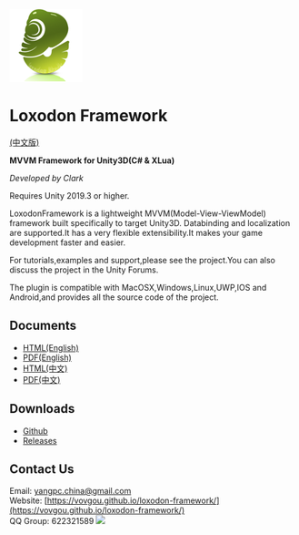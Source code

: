 ![](images/icon.png)

# Loxodon Framework

[(中文版)](https://github.com/vovgou/loxodon-framework/blob/master/README.md)

**MVVM Framework for Unity3D(C# & XLua)**

*Developed by Clark*

Requires Unity 2019.3 or higher.

LoxodonFramework is a lightweight MVVM(Model-View-ViewModel) framework built specifically to target Unity3D.
Databinding and localization are supported.It has a very flexible extensibility.It makes your game development faster and easier.

For tutorials,examples and support,please see the project.You can also discuss the project in the Unity Forums.

The plugin is compatible with MacOSX,Windows,Linux,UWP,IOS and Android,and provides all the source code of the project.

## Documents

- [HTML(English)](https://github.com/vovgou/loxodon-framework/blob/master/docs/LoxodonFramework_en.md)
- [PDF(English)](https://github.com/vovgou/loxodon-framework/raw/master/docs/LoxodonFramework_en.pdf)
- [HTML(中文)](https://github.com/vovgou/loxodon-framework/blob/master/docs/LoxodonFramework.md)
- [PDF(中文)](https://github.com/vovgou/loxodon-framework/raw/master/docs/LoxodonFramework.pdf)

## Downloads  
- [Github](https://github.com/vovgou/loxodon-framework)
- [Releases](https://github.com/vovgou/loxodon-framework/releases)

## Contact Us
Email: [yangpc.china@gmail.com](mailto:yangpc.china@gmail.com)   
Website: [https://vovgou.github.io/loxodon-framework/](https://vovgou.github.io/loxodon-framework/)  
QQ Group: 622321589 [![](https://pub.idqqimg.com/wpa/images/group.png)](https:////shang.qq.com/wpa/qunwpa?idkey=71c1e43c24900ee84aeffc76fb67c0bacddc3f62a516fe80eae6b9521f872c59)
